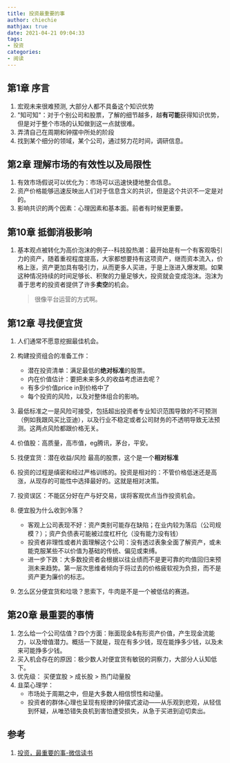 ```yaml
---
title: 投资最重要的事
author: chiechie
mathjax: true
date: 2021-04-21 09:04:33
tags: 
- 投资
categories:
- 阅读
---
```




## 第1章 序言

1. 宏观未来很难预测, 大部分人都不具备这个知识优势
2. "知可知"：对于个别公司和股票，了解的细节越多，越**有可能**获得知识优势，但是对于整个市场的认知做到这一点就很难。
3. 弄清自己在周期和钟摆中所处的阶段
1. 找到某个细分的领域，某个公司，通过努力花时间，调研信息。

## 第2章 理解市场的有效性以及局限性

1. 有效市场假说可以优化为：市场可以迅速快捷地整合信息。
2. 资产价格能够迅速反映出人们对于信息含义的共识，但是这个共识不一定是对的。
3. 影响共识的两个因素：心理因素和基本面。前者有时候更重要。




## 第10章 抵御消极影响

1. 基本观点被转化为高价泡沫的例子--科技股热潮：最开始是有一个有客观吸引力的资产，随着重视程度提高，大家都想要持有这项资产，继而资本流入，价格上涨，资产更加具有吸引力，从而更多人买进，于是上涨进入爆发期。如果这种情况持续的时间足够长、积聚的力量足够大，投资就会变成泡沫。泡沫为善于思考的投资者提供了许多**卖空**的机会。
   > 很像平台运营的方式啊。


## 第12章 寻找便宜货

1. 人们通常不愿意挖掘最佳机会。
2. 构建投资组合的准备工作：
   - 潜在投资清单：满足最低的**绝对标准**的股票。
   - 内在价值估计：要把未来多久的收益考虑进去呢？
   - 有多少价值price in到价格中了
   - 每个投资的风险，以及对整体组合的影响。
3. 最低标准之一是风险可接受，包括超出投资者专业知识范围导致的不可预测（例如我跟风买比亚迪），以及行业不稳定或者公司财务的不透明导致无法预测。这两点风险都跟价格无关。
4. 价值股：高质量，高市值，eg腾讯，茅台，平安。
5. 找便宜货：潜在收益/风险 最高的股票，这个是一个**相对标准**
6. 投资的过程是缜密和经过严格训练的。投资是相对的：不管价格低迷还是高涨，从现存的可能性中选择最好的。这就是相对决策。
7. 投资误区：不能区分好在产与好交易，误将客观优点当作投资机会。
8. 便宜股为什么收到冷落？

   - 客观上公司表现不好：资产类别可能存在缺陷；在业内较为落后（公司规模？）；资产负债表可能被过度杠杆化（没有能力没有钱）
   - 投资者非理性或者片面理解这个公司：没有透过表象全面了解资产，或未能克服某些不以价值为基础的传统、偏见或束缚。
   - 进一步下跌：大多数投资者会根据以往业绩而不是更可靠的均值回归来预测未来趋势。第一层次思维者倾向于将过去的价格疲软视为负担，而不是资产更为廉价的标志。

10. 怎么区分便宜货和垃圾？思索下，牛肉是不是一个被低估的赛道。


## 第20章 最重要的事情

1. 怎么给一个公司估值？四个方面：账面现金&有形资产价值，产生现金流能力，以及增值潜力。概括一下就是，现在有多少钱，现在能挣多少钱，以及未来可能挣多少钱。
2. 买入机会存在的原因：极少数人对便宜货有敏锐的洞察力，大部分人认知低下。
3. 优先级： 买便宜股 >  成长股 > 热门动量股
4. 韭菜心理学：
   - 市场处于周期之中，但是大多数人相信惯性和动量。
   - 投资者的群体心理也呈现有规律的钟摆式波动——从乐观到悲观，从轻信到怀疑，从唯恐错失良机到害怕遭受损失，从急于买进到迫切卖出。

   
## 参考
1. [投资，最重要的事-微信读书](https://weread.qq.com/web/reader/e59329905e4245e59ebd7e1k3c5327902153c59dc0488e1)